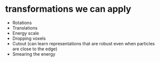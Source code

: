 # transformations we can apply 
- Rotations 
- Translations
- Energy scale
- Dropping voxels
- Cutout (can learn representations that are robust even when particles are close to the edge)
- Smearing the energy 
